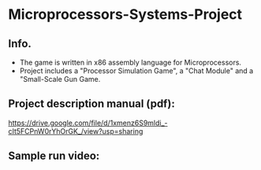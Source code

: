 # Microprocessors-Systems-Project
## Info.
- The game is written in x86 assembly language for Microprocessors.
- Project includes a "Processor Simulation Game", a "Chat Module" and a "Small-Scale Gun Game.

## Project description manual (pdf):
https://drive.google.com/file/d/1xmenz6S9mldi_-cIt5FCPnW0rYhOrGK_/view?usp=sharing

## Sample run video:
